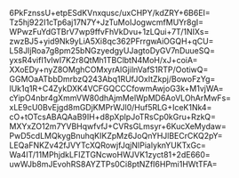 6PkFznssU+etpESdKVnxqusc/uxCHPY/kdZRY+6B6EI=
Tz5hj922I1cTp6aj17N7Y+JzTuMoIJogwcmfMUYr8gI=
WPwzFuYdGTBrV7wp9ffvFhVkDvu+1zLQui+7T/1NIXs=
zwzBJ5+yid9Nk9yLiA5Xi8qc362PFrrgwAiOGQH+qCU=
L58JIjRoa7g8pm25bNGzyedgyUJagtoDyGV7nDuueSQ=
yxsR4vifI1vIwI7K2r8QtMh1TBClbtN4MoH/xJ+coiA=
XXoEDy+nyZ8OMghCOMxyrAlGjilnVafS1RTP/OotiwQ=
GGMOaATbbDmrbzQ243Abq1RUfJOxItZkpj/BowoFzYg=
lUk1q1R+C4ZykDXK4VCFGQCCCfowmAwjoG3k+M1vjWA=
cYipO4nbr4gXmmVW80dhAjmMelWpMD6AoVLOhArMwFs=
xLE9cU0BvEjgd8mGDjKMPrWJl0/Huf5RLG+IceK1Nk4=
cO+tOTcsABAQAaB9IH+d8pXplpJoTRsCp0kGru+RzkQ=
MXYxZO12m7YVBHqwfvfJ+CVRsGLmsyr+6KucXeMydaw=
PwD5cdLMQkygBnuhqKIKZpMz6JoQnYHJlBECrCKQ2pY=
LEQaFNKZv42fJVYTcXQRowjfJqjNIPialyknYUKTxGc=
Wa4IT/11MPhjdkLFIZTGNcwoHWJVK1zyct81+2dE660=
uwWJb8mJEvohRS8AYZTPs0Ci8ptNZfI6HPmi1HWtTFA=

